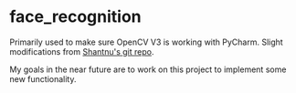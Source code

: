 # face_recognition

Primarily used to make sure OpenCV V3 is working with PyCharm. Slight modifications from 
[Shantnu's git repo](https://github.com/shantnu/Webcam-Face-Detect).

My goals in the near future are to work on this project to implement some new functionality.